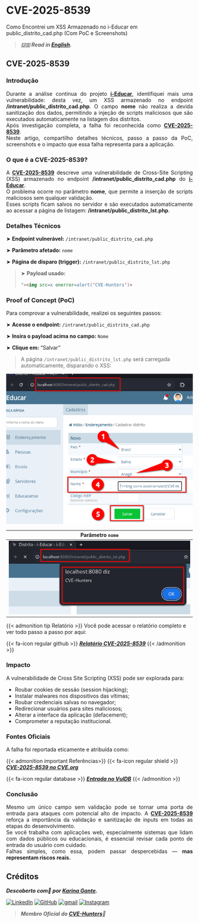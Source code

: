 # CVE-2025-8539


Como Encontrei um XSS Armazenado no i-Educar em public_distrito_cad.php (Com PoC e Screenshots)

<!--more-->

> ***🇺🇸 Read in [English](http://karinagante.github.io/cve-2025-8539/).***

## CVE-2025-8539

### Introdução

<p align="justify">Durante a análise contínua do projeto <b><a href="https://github.com/portabilis/i-educar" target=_blank>i-Educar</a></b>, identifiquei mais uma vulnerabilidade: desta vez, um XSS armazenado no endpoint <b>/intranet/public_distrito_cad.php</b>. O campo <b>nome</b> não realiza a devida sanitização dos dados, permitindo a injeção de scripts maliciosos que são executados automaticamente na listagem dos distritos. </br> Após investigação completa, a falha foi reconhecida como <b><a href="https://www.cve.org/CVERecord?id=CVE-2025-8539" target=_blank>CVE-2025-8539</a></b>. </br> Neste artigo, compartilho detalhes técnicos, passo a passo da PoC, screenshots e o impacto que essa falha representa para a aplicação. </p>

### O que é a CVE-2025-8539?

<p align="justify">A <b><a href="https://www.cve.org/CVERecord?id=CVE-2025-8539" target=_blank>CVE-2025-8539</a></b> descreve uma vulnerabilidade de Cross-Site Scripting (XSS) armazenado no endpoint <b>/intranet/public_distrito_cad.php</b> do <b><a href="https://github.com/portabilis/i-educar" target=_blank>i-Educar</a></b>. </br> O problema ocorre no parâmetro <b>nome</b>, que permite a inserção de scripts maliciosos sem qualquer validação. </br> Esses scripts ficam salvos no servidor e são executados automaticamente ao acessar a página de listagem: <b>/intranet/public_distrito_lst.php</b>. </p>

### Detalhes Técnicos

➤ **Endpoint vulnerável:** `/intranet/public_distrito_cad.php`

➤ **Parâmetro afetado:** `nome`

➤ **Página de disparo (trigger):** `/intranet/public_distrito_lst.php`

> ➤ **Payload usado:** 
> ```html
>"><img src=x onerror=alert('CVE-Hunters')>
>```

### Proof of Concept (PoC)

Para comprovar a vulnerabilidade, realizei os seguintes passos:

➤ **Acesse o endpoint:** `/intranet/public_distrito_cad.php`

➤ **Insira o payload acima no campo:** `Nome`

➤ **Clique em:** “Salvar”

> A página `/intranet/public_distrito_lst.php` será carregada automaticamente, disparando o XSS:

<p align="center">
<img src="/images/CVE-2025-8539/PoC1.png">
</p>

|   Parâmetro `nome`         |
|:------------:|
| ![](/images/CVE-2025-8539/PoC2.png)    |

{{< admonition tip Relatório >}} 
Você pode acessar o relatório completo e ver todo passo a passo por aqui:

{{< fa-icon regular github >}} 
***[Relatório CVE-2025-8539](https://github.com/KarinaGante/KG-Sec/blob/main/CVEs/i-Educar/CVE-2025-8539.md)***
{{< /admonition >}}

### Impacto

A vulnerabilidade de Cross Site Scripting (XSS) pode ser explorada para:

- Roubar cookies de sessão (session hijacking);
- Instalar malwares nos dispositivos das vítimas;
- Roubar credenciais salvas no navegador;
- Redirecionar usuários para sites maliciosos;
- Alterar a interface da aplicação (defacement);
- Comprometer a reputação institucional.

### Fontes Oficiais

A falha foi reportada eticamente e atribuída como:

{{< admonition important Referências>}} 
{{< fa-icon regular shield >}} 
***[CVE-2025-8539 no CVE.org](https://www.cve.org/CVERecord?id=CVE-2025-8539)***

{{< fa-icon regular database >}} 
***[Entrada no VulDB](https://vuldb.com/?id.318668)***
{{< /admonition >}}

### Conclusão

<p align="justify">Mesmo um único campo sem validação pode se tornar uma porta de entrada para ataques com potencial alto de impacto. A <b><a href="https://www.cve.org/CVERecord?id=CVE-2025-8539" target=_blank>CVE-2025-8539</a></b> reforça a importância da validação e sanitização de inputs em todas as etapas do desenvolvimento. </br> Se você trabalha com aplicações web, especialmente sistemas que lidam com dados públicos ou educacionais, é essencial revisar cada ponto de entrada do usuário com cuidado. </br> Falhas simples, como essa, podem passar despercebidas — <b>mas representam riscos reais.</b></p>

## Créditos

***Descoberto com💜 por [Karina Gante](https://karinagante.github.io/).*** 

[![LinkedIn](https://skillicons.dev/icons?i=linkedin&theme=dark)](https://www.linkedin.com/in/karina-gante/)
[![GitHub](https://skillicons.dev/icons?i=github&theme=dark)](https://www.github.com/KarinaGante/)
[![gmail](https://skillicons.dev/icons?i=gmail&theme=dark)](mailto:karina.gante1@gmail.com)
[![Instagram](https://skillicons.dev/icons?i=instagram&theme=dark)](https://www.instagram.com/karinovisk02/)

> ***Membro Oficial do [CVE-Hunters](https://www.cvehunters.com/)🏹***




